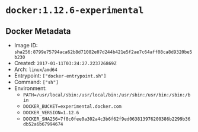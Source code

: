 # `docker:1.12.6-experimental`

## Docker Metadata

- Image ID: `sha256:8799e75794aca62b8d71082e07d244b421e5f2ae7c64aff08ca8d9320be5b230`
- Created: `2017-01-11T03:24:27.223726869Z`
- Arch: `linux`/`amd64`
- Entrypoint: `["docker-entrypoint.sh"]`
- Command: `["sh"]`
- Environment:
  - `PATH=/usr/local/sbin:/usr/local/bin:/usr/sbin:/usr/bin:/sbin:/bin`
  - `DOCKER_BUCKET=experimental.docker.com`
  - `DOCKER_VERSION=1.12.6`
  - `DOCKER_SHA256=7f0c0fee0a302a4c3b6f62f9ed063813976200386b2299b36db52a6b67994674`
